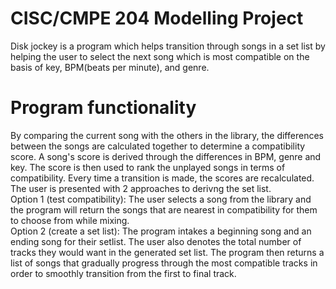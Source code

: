 # CISC/CMPE 204 Modelling Project
Disk jockey is a program which helps transition through songs in a set list by helping the user to select the next song which is most compatible on the basis of key, BPM(beats per minute), and genre.

# Program functionality
By comparing the current song with the others in the library, the differences between the songs are calculated together to determine a compatibility score. 
A song's score is derived through the differences in BPM, genre and key. The score is then used to rank the unplayed songs in terms of compatibility. Every time a transition is made, the scores are recalculated. 
The user is presented with 2 approaches to derivng the set list.<br/>
    Option 1 (test compatibility): The user selects a song from the library and the program will return the songs that are nearest in compatibility for them to  choose from while mixing.<br/> 
    Option 2 (create a set list): The program intakes a beginning song and an ending song for their setlist. The user also denotes the total number of tracks they would want in the generated set list. The program then returns a list of songs that gradually progress through the most compatible tracks in order to smoothly transition from the first to final track. 